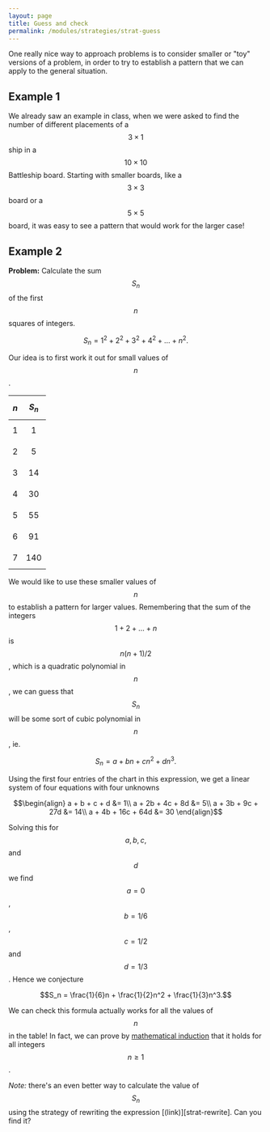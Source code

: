 ```yaml
---
layout: page
title: Guess and check
permalink: /modules/strategies/strat-guess
---
```


One really nice way to approach problems is to consider smaller or "toy" versions of a problem, in order to try to establish a pattern that we can apply to the general situation.


## Example 1 
We already saw an example in class, when we were asked to find the number of different placements of a $$3\times 1$$ ship in a $$10\times 10$$ Battleship board.
Starting with smaller boards, like a $$3\times 3$$ board or a $$5\times 5$$ board, it was easy to see a pattern that would work for the larger case!

## Example 2

**Problem:**
Calculate the sum $$S_n$$ of the first $$n$$ squares of integers.

$$S_n = 1^2 + 2^2 + 3^2 + 4^2 + \dots + n^2.$$

Our idea is to first work it out for small values of $$n$$.

|$$n$$|$$S_n$$|
|-----|-------|
|$$1$$|$$  1$$|
|$$2$$|$$  5$$| 
|$$3$$|$$ 14$$| 
|$$4$$|$$ 30$$| 
|$$5$$|$$ 55$$| 
|$$6$$|$$ 91$$| 
|$$7$$|$$140$$| 

We would like to use these smaller values of $$n$$ to establish a pattern for larger values.
Remembering that the sum of the integers $$1 + 2 + \dots + n$$ is $$n(n+1)/2$$, which is a quadratic polynomial in $$n$$, we can guess that $$S_n$$ will be some sort of cubic polynomial in $$n$$, ie.

$$S_n = a + bn + cn^2 + dn^3.$$

Using the first four entries of the chart in this expression, we get a linear system of four equations with four unknowns

$$\begin{align}
a + b + c + d &= 1\\
a + 2b + 4c + 8d &= 5\\
a + 3b + 9c + 27d &= 14\\
a + 4b + 16c + 64d &= 30
\end{align}$$

Solving this for $$a,b,c,$$ and $$d$$ we find $$a = 0$$, $$b = 1/6$$, $$c = 1/2$$ and $$d = 1/3$$.
Hence we conjecture

$$S_n = \frac{1}{6}n + \frac{1}{2}n^2 + \frac{1}{3}n^3.$$

We can check this formula actually works for all the values of $$n$$ in the table!
In fact, we can prove by [mathematical induction](https://en.wikipedia.org/wiki/Mathematical_induction) that it holds for all integers $$n\geq 1$$.

*Note:* there's an even better way to calculate the value of $$S_n$$ using the strategy of rewriting the expression [(link)][strat-rewrite].  Can you find it?

